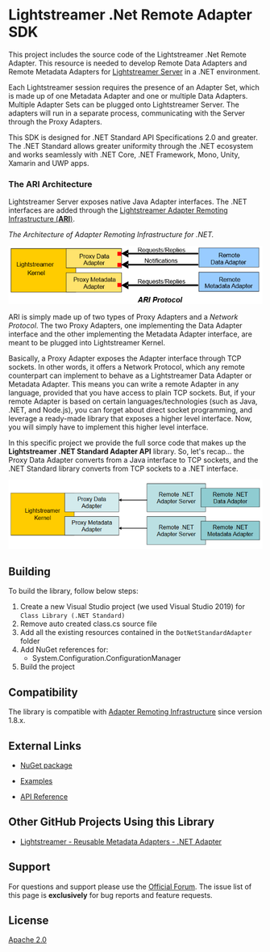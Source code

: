# Lightstreamer .Net Remote Adapter SDK

This project includes the source code of the Lightstreamer .Net Remote Adapter. This resource is needed to develop Remote Data Adapters and Remote Metadata Adapters for [Lightstreamer Server](http://www.lightstreamer.com/) in a .NET environment.

Each Lightstreamer session requires the presence of an Adapter Set, which is made up of one Metadata Adapter and one or multiple Data Adapters. Multiple Adapter Sets can be plugged onto Lightstreamer Server.
The adapters will run in a separate process, communicating with the Server through the Proxy Adapters.

This SDK is designed for .NET Standard API Specifications 2.0 and greater.
The .NET Standard allows greater uniformity through the .NET ecosystem and works seamlessly with .NET Core, .NET Framework, Mono, Unity, Xamarin and UWP apps.

### The ARI Architecture

Lightstreamer Server exposes native Java Adapter interfaces. The .NET interfaces are added through the [Lightstreamer Adapter Remoting Infrastructure (**ARI**)](https://lightstreamer.com/docs/remoting_base/Adapter%20Remoting%20Infrastructure.pdf). 

*The Architecture of Adapter Remoting Infrastructure for .NET.*

![architecture](generalarchitecture.PNG)

ARI is simply made up of two types of Proxy Adapters and a *Network Protocol*. The two Proxy Adapters, one implementing the Data Adapter interface and the other implementing the Metadata Adapter interface, are meant to be plugged into Lightstreamer Kernel.

Basically, a Proxy Adapter exposes the Adapter interface through TCP sockets. In other words, it offers a Network Protocol, which any remote counterpart can implement to behave as a Lightstreamer Data Adapter or Metadata Adapter. This means you can write a remote Adapter in any language, provided that you have access to plain TCP sockets.
But, if your remote Adapter is based on certain languages/technologies (such as Java, .NET, and Node.js), you can forget about direct socket programming, and leverage a ready-made library that exposes a higher level interface. Now, you will simply have to implement this higher level interface.<br>

In this specific project we provide the full sorce code that makes up the <b>Lightstreamer .NET Standard Adapter API</b> library.
So, let's recap... the Proxy Data Adapter converts from a Java interface to TCP sockets, and the .NET Standard library converts from TCP sockets to a .NET interface.

![architecture](architecture.png)

## Building

To build the library, follow below steps:

1. Create a new Visual Studio project (we used Visual Studio 2019) for `Class Library (.NET Standard)`
2. Remove auto created class.cs source file
3. Add all the existing resources contained in the `DotNetStandardAdapter` folder
4. Add NuGet references for:
	- System.Configuration.ConfigurationManager
5. Build the project


## Compatibility

The library is compatible with [Adapter Remoting Infrastructure](https://lightstreamer.com/docs/adapter_generic_base/ARI%20Protocol.pdf) since version 1.8.x.


## External Links

- [NuGet package](https://www.nuget.org/packages/Lightstreamer.DotNetStandard.Adapters/)

- [Examples](https://demos.lightstreamer.com/?p=lightstreamer&t=adapter&ladapter=dotnet_adapter)

- [API Reference](https://lightstreamer.com/api/ls-dotnetstandard-adapter/latest/)

## Other GitHub Projects Using this Library

- [Lightstreamer - Reusable Metadata Adapters - .NET Adapter](https://github.com/Lightstreamer/Lightstreamer-example-ReusableMetadata-adapter-dotnet)

## Support

For questions and support please use the [Official Forum](https://forums.lightstreamer.com/). The issue list of this page is **exclusively** for bug reports and feature requests.

## License

[Apache 2.0](https://opensource.org/licenses/Apache-2.0)
